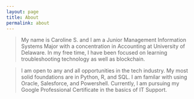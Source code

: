 ```yaml
---
layout: page
title: About
permalink: about
---
```


> My name is Caroline S. and I am a Junior Management Information Systems Major with a concentration in Accounting at University of Delaware. In my free time, I have been focused on learning troubleshooting technology as well as blockchain.

> I am open to any and all opportunities in the tech industry. My most solid foundations are in Python, R, and SQL. I am familar with using Oracle, Salesforce, and Powershell. Currently, I am pursuing my Google Professional Certificate in the basics of IT Support. 
